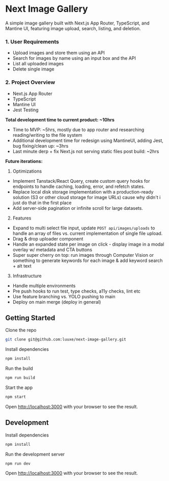 # Next Image Gallery

A simple image gallery built with Next.js App Router, TypeScript, and Mantine UI, featuring image upload, search, listing, and deletion.

### 1. User Requirements

- Upload images and store them using an API
- Search for images by name using an input box and the API
- List all uploaded images
- Delete single image

### 2. Project Overview

- Next.js App Router
- TypeScript
- Mantine UI
- Jest Testing

**Total development time to current product: ~10hrs**
- Time to MVP: ~5hrs, mostly due to app router and researching reading/writing to the file system
- Additional development time for redesign using MantineUI, adding Jest, bug fixing/clean up: ~3hrs
- Last minute derp + fix Next.js not serving static files post build: ~2hrs

**Future iterations:**
1. Optimizations
- Implement Tanstack/React Query, create custom query hooks for endpoints to handle caching, loading, error, and refetch states.
- Replace local disk storage implementation with a production-ready solution (S3 or other cloud storage for image URLs) cause why didn't i just do that in the first place
- Add server-side pagination or infinite scroll for large datasets.

2. Features
- Expand to multi select file input, update `POST api/images/uploads` to handle an array of files vs. current implementation of single file upload.
- Drag & drop uploader component
- Handle an expanded state per image on click - display image in a modal overlay w/ metadata and CTA buttons
- Super super cherry on top: run images through Computer Vision or something to generate keywords for each image & add keyword search + alt text

3. Infrastructure
- Handle multiple environments
- Pre push hooks to run test, type checks, a11y checks, lint etc
- Use feature branching vs. YOLO pushing to main
- Deploy on main merge (deploy in general)

## Getting Started

Clone the repo

```bash
git clone git@github.com:luuxe/next-image-gallery.git
```

Install dependencies

```bash
npm install
```

Run the build
```bash
npm run build
```

Start the app

```bash
npm start
```
Open [http://localhost:3000](http://localhost:3000) with your browser to see the result.

## Development

Install dependencies

```bash
npm install
```

Run the development server

```bash
npm run dev
```

Open [http://localhost:3000](http://localhost:3000) with your browser to see the result.
